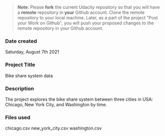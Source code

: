 >**Note**: Please **fork** the current Udacity repository so that you will have a **remote** repository in **your** Github account. Clone the remote repository to your local machine. Later, as a part of the project "Post your Work on Github", you will push your proposed changes to the remote repository in your Github account.

### Date created

Saturday, August 7th 2021

### Project Title

Bike share system data
### Description

The project explores the bike share system between three cities in USA: Chicago, New York City, and Washington by time.

### Files used

chicago.csv
new_york_city.csv
washington.csv



